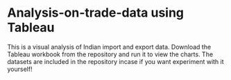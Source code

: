 # Analysis-on-trade-data using Tableau
This is a visual analysis of Indian import and export data.
Download the Tableau workbook from the repository and run it to view the charts.
The datasets are included in the repository incase if you want experiment with it yourself!
